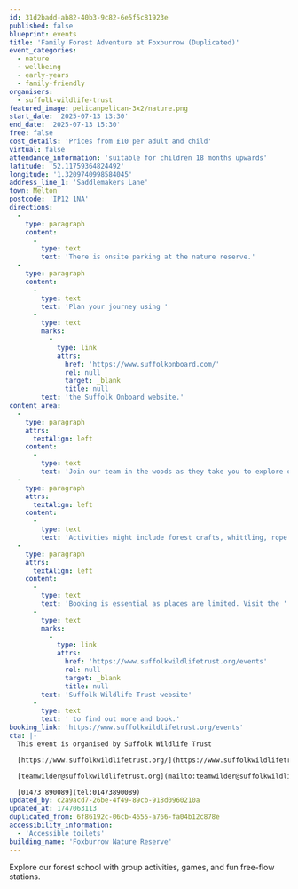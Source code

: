 ```yaml
---
id: 31d2badd-ab82-40b3-9c82-6e5f5c81923e
published: false
blueprint: events
title: 'Family Forest Adventure at Foxburrow (Duplicated)'
event_categories:
  - nature
  - wellbeing
  - early-years
  - family-friendly
organisers:
  - suffolk-wildlife-trust
featured_image: pelicanpelican-3x2/nature.png
start_date: '2025-07-13 13:30'
end_date: '2025-07-13 15:30'
free: false
cost_details: 'Prices from £10 per adult and child'
virtual: false
attendance_information: 'suitable for children 18 months upwards'
latitude: '52.11759364824492'
longitude: '1.3209740998584045'
address_line_1: 'Saddlemakers Lane'
town: Melton
postcode: 'IP12 1NA'
directions:
  -
    type: paragraph
    content:
      -
        type: text
        text: 'There is onsite parking at the nature reserve.'
  -
    type: paragraph
    content:
      -
        type: text
        text: 'Plan your journey using '
      -
        type: text
        marks:
          -
            type: link
            attrs:
              href: 'https://www.suffolkonboard.com/'
              rel: null
              target: _blank
              title: null
        text: 'the Suffolk Onboard website.'
content_area:
  -
    type: paragraph
    attrs:
      textAlign: left
    content:
      -
        type: text
        text: 'Join our team in the woods as they take you to explore our forest school with group activities, games, and fun free-flow stations. Our mornings always have the following and then we add different stations, games, and crafts each month.'
  -
    type: paragraph
    attrs:
      textAlign: left
    content:
      -
        type: text
        text: 'Activities might include forest crafts, whittling, rope swings, hammocks, den building, bug hunting, and scavenger hunts.'
  -
    type: paragraph
    attrs:
      textAlign: left
    content:
      -
        type: text
        text: 'Booking is essential as places are limited. Visit the '
      -
        type: text
        marks:
          -
            type: link
            attrs:
              href: 'https://www.suffolkwildlifetrust.org/events'
              rel: null
              target: _blank
              title: null
        text: 'Suffolk Wildlife Trust website'
      -
        type: text
        text: ' to find out more and book.'
booking_link: 'https://www.suffolkwildlifetrust.org/events'
cta: |-
  This event is organised by Suffolk Wildlife Trust

  [https://www.suffolkwildlifetrust.org/](https://www.suffolkwildlifetrust.org/)

  [teamwilder@suffolkwildlifetrust.org](mailto:teamwilder@suffolkwildlifetrust.org)

  [01473 890089](tel:01473890089)
updated_by: c2a9acd7-26be-4f49-89cb-918d0960210a
updated_at: 1747063113
duplicated_from: 6f86192c-06cb-4655-a766-fa04b12c878e
accessibility_information:
  - 'Accessible toilets'
building_name: 'Foxburrow Nature Reserve'
---
```

Explore our forest school with group activities, games, and fun free-flow stations.